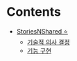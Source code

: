 # Contents

- [StoriesNShared ⭐](README.md)
  - [기술적 의사 결정](storiesnshared/decision.md)
  - [기능 구현](storiesnshared/feat-implement.md)
